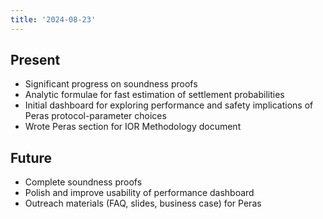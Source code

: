```yaml
---
title: '2024-08-23'
---
```


## Present
- Significant progress on soundness proofs
- Analytic formulae for fast estimation of settlement probabilities
- Initial dashboard for exploring performance and safety implications of Peras protocol-parameter choices
- Wrote Peras section for IOR Methodology document

## Future
- Complete soundness proofs
- Polish and improve usability of performance dashboard
- Outreach materials (FAQ, slides, business case) for Peras

